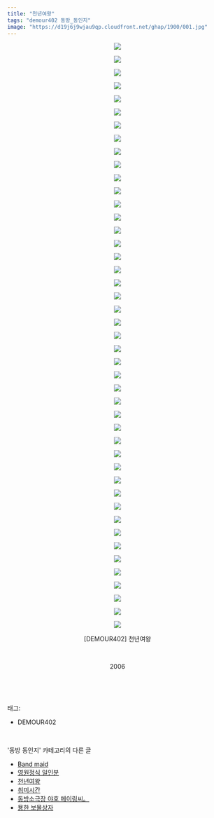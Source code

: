 ```yaml
---
title: "천년여왕"
tags: "demour402 동방_동인지"
image: "https://d19j6j9wjau9qp.cloudfront.net/ghap/1900/001.jpg"
---
```

<div class="article">
<p style="text-align: center; clear: none; float: none;"><img src="{{ site.imgserver8 }}/ghap/1900/001.jpg"/></p>
<p style="text-align: center; clear: none; float: none;"><img src="{{ site.imgserver8 }}/ghap/1900/002.jpg"/></p>
<p style="text-align: center; clear: none; float: none;"><img src="{{ site.imgserver8 }}/ghap/1900/003.jpg"/></p>
<p style="text-align: center; clear: none; float: none;"><img src="{{ site.imgserver8 }}/ghap/1900/004.jpg"/></p>
<p style="text-align: center; clear: none; float: none;"><img src="{{ site.imgserver8 }}/ghap/1900/005.jpg"/></p>
<p style="text-align: center; clear: none; float: none;"><img src="{{ site.imgserver8 }}/ghap/1900/006.jpg"/></p>
<p style="text-align: center; clear: none; float: none;"><img src="{{ site.imgserver8 }}/ghap/1900/007.jpg"/></p>
<p style="text-align: center; clear: none; float: none;"><img src="{{ site.imgserver8 }}/ghap/1900/008.jpg"/></p>
<p style="text-align: center; clear: none; float: none;"><img src="{{ site.imgserver8 }}/ghap/1900/009.jpg"/></p>
<p style="text-align: center; clear: none; float: none;"><img src="{{ site.imgserver8 }}/ghap/1900/010.jpg"/></p>
<p style="text-align: center; clear: none; float: none;"><img src="{{ site.imgserver8 }}/ghap/1900/011.jpg"/></p>
<p style="text-align: center; clear: none; float: none;"><img src="{{ site.imgserver8 }}/ghap/1900/012.jpg"/></p>
<p style="text-align: center; clear: none; float: none;"><img src="{{ site.imgserver8 }}/ghap/1900/013.jpg"/></p>
<p style="text-align: center; clear: none; float: none;"><img src="{{ site.imgserver8 }}/ghap/1900/014.jpg"/></p>
<p style="text-align: center; clear: none; float: none;"><img src="{{ site.imgserver8 }}/ghap/1900/015.jpg"/></p>
<p style="text-align: center; clear: none; float: none;"><img src="{{ site.imgserver8 }}/ghap/1900/016.jpg"/></p>
<p style="text-align: center; clear: none; float: none;"><img src="{{ site.imgserver8 }}/ghap/1900/017.jpg"/></p>
<p style="text-align: center; clear: none; float: none;"><img src="{{ site.imgserver8 }}/ghap/1900/018.jpg"/></p>
<p style="text-align: center; clear: none; float: none;"><img src="{{ site.imgserver8 }}/ghap/1900/019.jpg"/></p>
<p style="text-align: center; clear: none; float: none;"><img src="{{ site.imgserver8 }}/ghap/1900/020.jpg"/></p>
<p style="text-align: center; clear: none; float: none;"><img src="{{ site.imgserver8 }}/ghap/1900/021.jpg"/></p>
<p style="text-align: center; clear: none; float: none;"><img src="{{ site.imgserver8 }}/ghap/1900/022.jpg"/></p>
<p style="text-align: center; clear: none; float: none;"><img src="{{ site.imgserver8 }}/ghap/1900/023.jpg"/></p>
<p style="text-align: center; clear: none; float: none;"><img src="{{ site.imgserver8 }}/ghap/1900/024.jpg"/></p>
<p style="text-align: center; clear: none; float: none;"><img src="{{ site.imgserver8 }}/ghap/1900/025.jpg"/></p>
<p style="text-align: center; clear: none; float: none;"><img src="{{ site.imgserver8 }}/ghap/1900/026.jpg"/></p>
<p style="text-align: center; clear: none; float: none;"><img src="{{ site.imgserver8 }}/ghap/1900/027.jpg"/></p>
<p style="text-align: center; clear: none; float: none;"><img src="{{ site.imgserver8 }}/ghap/1900/028.jpg"/></p>
<p style="text-align: center; clear: none; float: none;"><img src="{{ site.imgserver8 }}/ghap/1900/029.jpg"/></p>
<p style="text-align: center; clear: none; float: none;"><img src="{{ site.imgserver8 }}/ghap/1900/030.jpg"/></p>
<p style="text-align: center; clear: none; float: none;"><img src="{{ site.imgserver8 }}/ghap/1900/031.jpg"/></p>
<p style="text-align: center; clear: none; float: none;"><img src="{{ site.imgserver8 }}/ghap/1900/032.jpg"/></p>
<p style="text-align: center; clear: none; float: none;"><img src="{{ site.imgserver8 }}/ghap/1900/033.jpg"/></p>
<p style="text-align: center; clear: none; float: none;"><img src="{{ site.imgserver8 }}/ghap/1900/034.jpg"/></p>
<p style="text-align: center; clear: none; float: none;"><img src="{{ site.imgserver8 }}/ghap/1900/035.jpg"/></p>
<p style="text-align: center; clear: none; float: none;"><img src="{{ site.imgserver8 }}/ghap/1900/036.jpg"/></p>
<p style="text-align: center; clear: none; float: none;"><img src="{{ site.imgserver8 }}/ghap/1900/037.jpg"/></p>
<p style="text-align: center; clear: none; float: none;"><img src="{{ site.imgserver8 }}/ghap/1900/038.jpg"/></p>
<p style="text-align: center; clear: none; float: none;"><img src="{{ site.imgserver8 }}/ghap/1900/039.jpg"/></p>
<p style="text-align: center; clear: none; float: none;"><img src="{{ site.imgserver8 }}/ghap/1900/040.jpg"/></p>
<p style="text-align: center; clear: none; float: none;"><img src="{{ site.imgserver8 }}/ghap/1900/041.jpg"/></p>
<p style="text-align: center; clear: none; float: none;"><img src="{{ site.imgserver8 }}/ghap/1900/042.jpg"/></p>
<p style="text-align: center; clear: none; float: none;"><img src="{{ site.imgserver8 }}/ghap/1900/043.jpg"/></p>
<p style="text-align: center; clear: none; float: none;"><img src="{{ site.imgserver8 }}/ghap/1900/044.jpg"/></p>
<p style="text-align: center; clear: none; float: none;"><img src="{{ site.imgserver8 }}/ghap/1900/045.jpg"/></p>
<p style="text-align: center; clear: none; float: none;">[DEMOUR402] 천년여왕</p>
<p style="text-align: center; clear: none; float: none;"><br/></p>
<p style="text-align: center; clear: none; float: none;">2006</p>
<p><br/></p>
</div><br/>
<div class="tagTrail">
<p>태그: </p>
<ul>
<li>DEMOUR402</li>
</ul>
</div><br/>
<div class="another">
<p>'동방 동인지' 카테고리의 다른 글</p>
<ul>
<li><a href="/ghap_1902">Band maid</a></li>
<li><a href="/ghap_1901">영원정식 일인분</a></li>
<li><a href="/ghap_1900">천년여왕</a></li>
<li><a href="/ghap_1899">취미시간</a></li>
<li><a href="/ghap_1898">동방소극장 야호 메이링씨。</a></li>
<li><a href="/ghap_1897">묭한 보물상자</a></li>
</ul>
</div><br/>
<div class="cb_module cb_fluid">
<div class="cb_wrt cb_profile">
</div><!-- commentList close -->
</div><br/>

